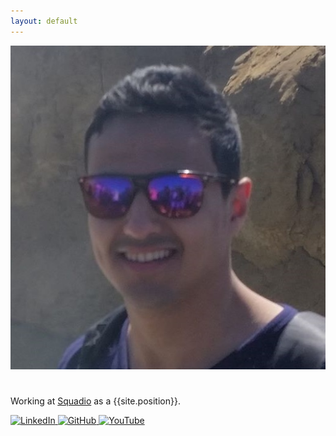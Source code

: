 ```yaml
---
layout: default
---
```


<div class="profile">
  <div class="profile-info">
    <img src="assets/images/profile.jpg" alt="Profile Picture" class="circular-image" />
    <h1 class="title"></h1>
    <p>Working at <a class="no-underline" href="https://squadio.com/">Squadio</a> as a {{site.position}}.</p>
    <div class="social-links">
      <a href="https://www.linkedin.com/in/your-username" target="_blank">
        <img src="https://img.icons8.com/ios-filled/50/ffffff/linkedin.png" alt="LinkedIn" />
      </a>
      <!-- <a href="https://github.com/your-username" target="_blank">
        <img src="https://img.icons8.com/ios-filled/50/ffffff/medium.png" alt="Medium" />
      </a> -->
      <a href="https://github.com/your-username" target="_blank">
        <img src="https://img.icons8.com/ios-filled/50/ffffff/github.png" alt="GitHub" />
      </a>
      <a href="https://www.youtube.com/channel/your-channel-id" target="_blank">
        <img src="https://img.icons8.com/ios-filled/50/ffffff/youtube.png" alt="YouTube" />
      </a>
    </div>
  </div>
</div>
